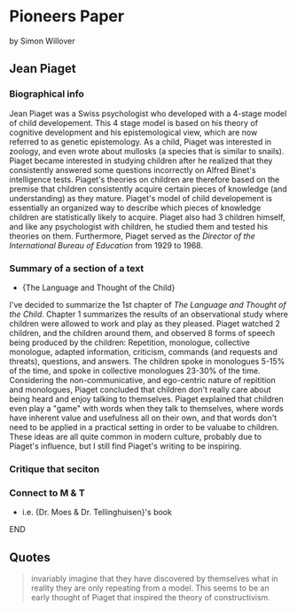
# Pioneers Paper
by Simon Willover

## Jean Piaget

### Biographical info

Jean Piaget was a Swiss psychologist who developed with a 4-stage model of child developement. This 4 stage model is based on his theory of cognitive development and his epistemological view, which are now referred to as genetic epistemology. As a child, Piaget was interested in zoology, and even wrote about mullosks (a species that is similar to snails). Piaget became interested in studying children after he realized that they consistently answered some questions incorrectly on Alfred Binet's intelligence tests. Piaget's theories on children are therefore based on the premise that children consistently acquire certain pieces of knowledge (and understanding) as they mature. Piaget's model of child developement is essentially an organized way to describe which pieces of knowledge children are statistically likely to acquire. Piaget also had 3 children himself, and like any psychologist with children, he studied them and tested his theories on them. Furthermore, Piaget served as the *Director of the International Bureau of Education* from 1929 to 1968.

### Summary of a section of a text
* {The Language and Thought of the Child}

I've decided to summarize the 1st chapter of *The Language and Thought of the Child*. Chapter 1 summarizes the results of an observational study where children were allowed to work and play as they pleased. Piaget watched 2 children, and the children around them, and observed 8 forms of speech being produced by the children: Repetition, monologue, collective monologue, adapted information, criticism, commands (and requests and threats), questions, and answers. The children spoke in monologues 5-15% of the time, and spoke in collective monologues 23-30% of the time. Considering the non-communicative, and ego-centric nature of repitition and monologues, Piaget concluded that children don't really care about being heard and enjoy talking to themselves. Piaget explained that children even play a "game" with words when they talk to themselves, where words have inherent value and usefulness all on their own, and that words don't need to be applied in a practical setting in order to be valuabe to children. These ideas are all quite common in modern culture, probably due to Piaget's influence, but I still find Piaget's writing to be inspiring.



### Critique that seciton

### Connect to M & T
* i.e. {Dr. Moes & Dr. Tellinghuisen}'s book

END

## Quotes
> invariably imagine that they have discovered by themselves what in reality they are only repeating from a model.
This seems to be an early thought of Piaget that inspired the theory of constructivism.
